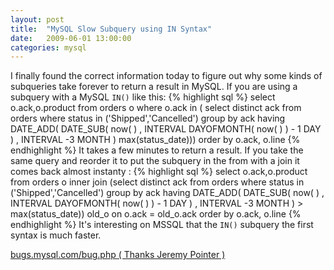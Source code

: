 ```yaml
---
layout: post
title:  "MySQL Slow Subquery using IN Syntax"
date:   2009-06-01 13:00:00
categories: mysql
---
```


I finally found the correct information today to figure out why some kinds of subqueries take forever to return a result in MySQL. If you are using a subquery with a MySQL `IN()` like this:
{% highlight  sql %}
select o.ack,o.product
from orders o
where o.ack in (
select distinct ack
from orders
where status in ('Shipped','Cancelled')
group by ack
having DATE_ADD( DATE_SUB( now( ) , INTERVAL DAYOFMONTH( now( ) ) - 1 DAY ) , INTERVAL -3 MONTH ) max(status_date)))
order by o.ack, o.line
{% endhighlight %}
It takes a few minutes to return a result. If you take the same query and reorder it to put the subquery in the from with a join it comes back almost instanty :
{% highlight  sql %}
select o.ack,o.product
from orders o
inner join (select distinct ack
from    orders
where    status in ('Shipped','Cancelled')
group by ack
having    DATE_ADD( DATE_SUB( now( ) , INTERVAL DAYOFMONTH( now( ) ) - 1 DAY ) , INTERVAL -3 MONTH ) > max(status_date)) old_o
on o.ack = old_o.ack
order by o.ack, o.line
{% endhighlight %}
It's interesting on MSSQL that the `IN()` subquery the first syntax is much faster.


[bugs.mysql.com/bug.php ( Thanks Jeremy Pointer )](http://bugs.mysql.com/bug.php?id=4040)
